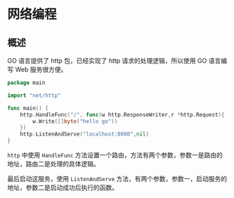 # 网络编程

## 概述

GO 语言提供了 http 包，已经实现了 http 请求的处理逻辑，所以使用 GO 语言编写 Web 服务很方便。

```go
package main

import "net/http"

func main() {
    http.HandleFunc("/", func(w http.ResponseWriter,r *http.Request){
        w.Write([]byte("hello go"))
    })
    http.ListenAndServe("localhost:8080",nil)
}
```

`http` 中使用 `HandleFunc` 方法设置一个路由，方法有两个参数，参数一是路由的地址，路由二是处理的具体逻辑。

最后启动这服务，使用 `ListenAndServe` 方法，有两个参数，参数一，启动服务的地址，参数二是启动成功后执行的函数。
